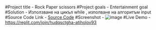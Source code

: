 #Project title - Rock Paper scissors
#Project goals - Entertainment goal 
#Solution - Използване на цикъл while , изполване на алгоритъм   input 
#Source Code Link - [Source Code](rockpaperscissors.py)
#Screenshot - ![image](https://github.com/Atiholov93/python-projects/assets/174720601/a3ac8b5f-302c-43b5-821d-23a226b785bd)
#Live Demo - https://replit.com/join/hudqsctgha-atiholov93
